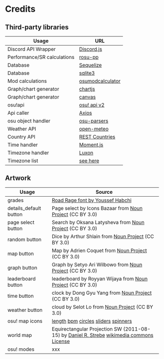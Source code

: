 # Credits

## Third-party libraries

| Usage                       | URL                                                                                 |
| --------------------------- | ----------------------------------------------------------------------------------- |
| Discord API Wrapper         | [Discord.js](https://discord.js.org/)                                               |
| Performance/SR calculations | [rosu-pp](https://github.com/MaxOhn/rosu-pp-js)                                     |
| Database                    | [Sequelize](https://www.npmjs.com/package/sequelize)                                |
| Database                    | [sqlite3](https://www.npmjs.com/package/sqlite3)                                    |
| Mod calculations            | [osumodcalculator](https://www.npmjs.com/package/osumodcalculator)                  |
| Graph/chart generator       | [chartjs](https://www.chartjs.org/)                                                 |
| Graph/chart generator       | [canvas](https://www.npmjs.com/package/canvas)                                      |
| osu!api                     | [osu! api v2](https://osu.ppy.sh/docs/index.html?javascript#introduction)           |
| Api caller                  | [Axios](https://github.com/axios/axios)                                             |
| osu object handler          | [osu-parsers](https://www.npmjs.com/package/osu-parsers)                            |
| Weather API                 | [open-meteo](https://open-meteo.com)                                                |
| Country API                 | [REST Countries](https://restcountries.com/)                                        |
| Time handler                | [Moment.js](https://momentjs.com/)                                                  |
| Timezone handler            | [Luxon](https://moment.github.io/luxon/#/)                                          |
| Timezone list               | [see here](https://github.com/sbrstrkkdwmdr/sbrbot/blob/main/src/vars/timezones.ts) |

## Artwork

| Usage                  | Source                                                                                                                                                                                                                                                                                                                                                                                  |
| ---------------------- | --------------------------------------------------------------------------------------------------------------------------------------------------------------------------------------------------------------------------------------------------------------------------------------------------------------------------------------------------------------------------------------- |
| grades                 | [Road Rage font by Youssef Habchi](https://www.dafont.com/road-rage.font)                                                                                                                                                                                                                                                                                                               |
| details_default button | Page select by Icons Bazaar from [Noun Project](https://thenounproject.com/icon/page-select-596992/) (CC BY 3.0)                                                                                                                                                                                                                                                                        |
| page select button     | Search by Oksana Latysheva from [Noun Project](https://thenounproject.com/icon/search-801015/) (CC BY 3.0)                                                                                                                                                                                                                                                                              |
| random button          | Dice by Arthur Shlain from [Noun Project](https://thenounproject.com/icon/dice-644924/) (CC BY 3.0)                                                                                                                                                                                                                                                                                     |
| map button             | Map by Adrien Coquet from [Noun Project](https://thenounproject.com/icon/map-972140/) (CC BY 3.0)                                                                                                                                                                                                                                                                                       |
| graph button           | Graph by Setyo Ari Wilbowo from [Noun Project](https://thenounproject.com/icon/graph-1059307/) (CC BY 3.0)                                                                                                                                                                                                                                                                              |
| leaderboard button     | leaderboard by Royyan Wijaya from [Noun Project](https://thenounproject.com/icon/leaderboard-3922525/) (CC BY 3.0)                                                                                                                                                                                                                                                                      |
| time button            | clock by Dong Gyu Yang from [Noun Project](https://thenounproject.com/icon/clock-6280216/) (CC BY 3.0)                                                                                                                                                                                                                                                                                  |
| weather button         | cloud by Selot Lo from [Noun Project](https://thenounproject.com/icon/cloud-6285454/) (CC BY 3.0)                                                                                                                                                                                                                                                                                       |
| osu! map icons         | [length](https://osu.ppy.sh/images/layout/beatmapset-page/total_length.svg) [bpm](https://osu.ppy.sh/images/layout/beatmapset-page/bpm.svg) [circles](https://osu.ppy.sh/images/layout/beatmapset-page/count_circles.svg) [sliders](https://osu.ppy.sh/images/layout/beatmapset-page/count_sliders.svg) [spinners](https://osu.ppy.sh/images/layout/beatmapset-page/count_spinners.svg) |
| world map              | Equirectangular Projection SW (2011-08-15) by [Daniel R. Strebe](https://commons.wikimedia.org/wiki/User:Strebe) [wikimedia commons](https://commons.wikimedia.org/wiki/File:Equirectangular_projection_SW.jpg) [License](https://creativecommons.org/licenses/by-sa/3.0/deed.en)                                                                                                       |
| osu! modes             | xxx                                                                                                                                                                                                                                                                                                                                                                                     |
